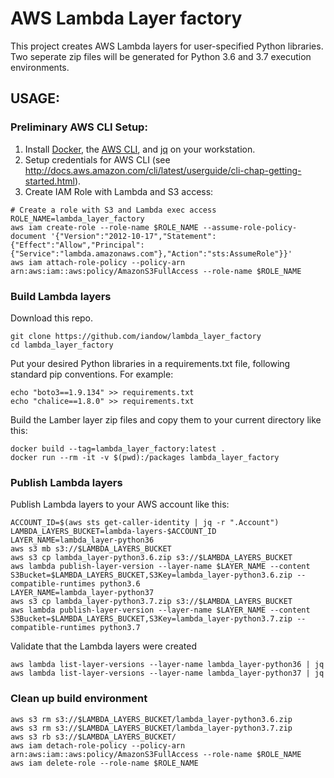 # AWS Lambda Layer factory

This project creates AWS Lambda layers for user-specified Python libraries. Two seperate zip files will be generated for Python 3.6 and 3.7 execution environments.

## USAGE:

### Preliminary AWS CLI Setup: 
1. Install [Docker](https://docs.docker.com/), the [AWS CLI](https://aws.amazon.com/cli/), and [jq](https://stedolan.github.io/jq/) on your workstation.
2. Setup credentials for AWS CLI (see http://docs.aws.amazon.com/cli/latest/userguide/cli-chap-getting-started.html).
3. Create IAM Role with Lambda and S3 access:
```
# Create a role with S3 and Lambda exec access
ROLE_NAME=lambda_layer_factory
aws iam create-role --role-name $ROLE_NAME --assume-role-policy-document '{"Version":"2012-10-17","Statement":{"Effect":"Allow","Principal":{"Service":"lambda.amazonaws.com"},"Action":"sts:AssumeRole"}}'
aws iam attach-role-policy --policy-arn arn:aws:iam::aws:policy/AmazonS3FullAccess --role-name $ROLE_NAME
```

### Build Lambda layers
Download this repo.
```
git clone https://github.com/iandow/lambda_layer_factory
cd lambda_layer_factory
```

Put your desired Python libraries in a requirements.txt file, following standard pip conventions. For example:
```
echo "boto3==1.9.134" >> requirements.txt
echo "chalice==1.8.0" >> requirements.txt
```

Build the Lamber layer zip files and copy them to your current directory like this:
```
docker build --tag=lambda_layer_factory:latest .
docker run --rm -it -v $(pwd):/packages lambda_layer_factory
```

### Publish Lambda layers
Publish Lambda layers to your AWS account like this:
```
ACCOUNT_ID=$(aws sts get-caller-identity | jq -r ".Account")
LAMBDA_LAYERS_BUCKET=lambda-layers-$ACCOUNT_ID
LAYER_NAME=lambda_layer-python36
aws s3 mb s3://$LAMBDA_LAYERS_BUCKET
aws s3 cp lambda_layer-python3.6.zip s3://$LAMBDA_LAYERS_BUCKET
aws lambda publish-layer-version --layer-name $LAYER_NAME --content S3Bucket=$LAMBDA_LAYERS_BUCKET,S3Key=lambda_layer-python3.6.zip --compatible-runtimes python3.6
LAYER_NAME=lambda_layer-python37
aws s3 cp lambda_layer-python3.7.zip s3://$LAMBDA_LAYERS_BUCKET
aws lambda publish-layer-version --layer-name $LAYER_NAME --content S3Bucket=$LAMBDA_LAYERS_BUCKET,S3Key=lambda_layer-python3.7.zip --compatible-runtimes python3.7
```

Validate that the Lambda layers were created
```
aws lambda list-layer-versions --layer-name lambda_layer-python36 | jq
aws lambda list-layer-versions --layer-name lambda_layer-python37 | jq
```

### Clean up build environment
```
aws s3 rm s3://$LAMBDA_LAYERS_BUCKET/lambda_layer-python3.6.zip
aws s3 rm s3://$LAMBDA_LAYERS_BUCKET/lambda_layer-python3.7.zip
aws s3 rb s3://$LAMBDA_LAYERS_BUCKET/
aws iam detach-role-policy --policy-arn arn:aws:iam::aws:policy/AmazonS3FullAccess --role-name $ROLE_NAME
aws iam delete-role --role-name $ROLE_NAME
```